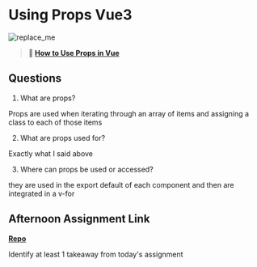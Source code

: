 # Using Props Vue3

![replace_me](https://codeworks.blob.core.windows.net/public/assets/img/illustrations/placeholder.svg)

> **📖 [How to Use Props in Vue](https://codeworksacademy.com/fs-student-guide/resources/wk6/02-Props)**

## Questions

1. What are props?

Props are used when iterating through an array of items and assigning a class to each of those items

2. What are props used for?

Exactly what I said above 

3. Where can props be used or accessed?

they are used in the export default of each component and then are integrated in a v-for 

## Afternoon Assignment Link

**[Repo](https://github.com/JonathonMcNamara/NASA)**

Identify at least 1 takeaway from today's assignment
